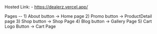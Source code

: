 Hosted Link: - https://dealerz.vercel.app/

Pages --  1) About button -> Home page
          2) Promo button -> ProductDetail page
          3) Shop button  -> Shop Page
          4) Blog button  -> Gallery Page
          5) Cart Logo Button -> Cart Page
